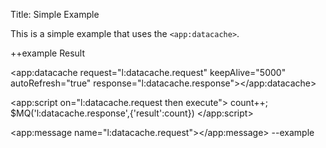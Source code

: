 Title: Simple Example

This is a simple example that uses the `<app:datacache>`.
	
++example
Result <span on="l:datacache.response then value[result]"></span>

<script>
	var count = 0;
</script>

<!-- datacache with auto-refresh -->
<app:datacache request="l:datacache.request" keepAlive="5000" autoRefresh="true" response="l:datacache.response"></app:datacache>

<!-- script widget that increments count on every request
	this should only get executed every 5 seconds since
	the datacache widget is intercepting the requests
 -->
<app:script on="l:datacache.request then execute">
	count++;
	$MQ('l:datacache.response',{'result':count})
</app:script>

<app:message name="l:datacache.request"></app:message>
--example